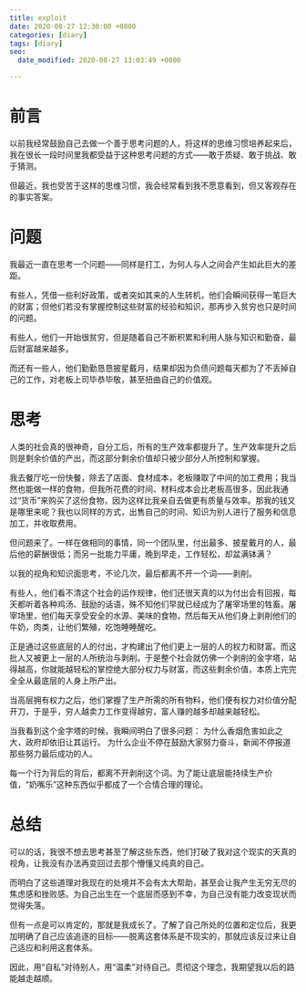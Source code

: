 ```yaml
---
title: exploit
date: 2020-08-27 12:30:00 +0800
categories: [diary]
tags: [diary]
seo:
  date_modified: 2020-08-27 13:03:49 +0800

---
```


# 前言

以前我经常鼓励自己去做一个善于思考问题的人，将这样的思维习惯培养起来后，我在很长一段时间里我都受益于这种思考问题的方式——敢于质疑、敢于挑战、敢于猜测。

但最近，我也受苦于这样的思维习惯，我会经常看到我不愿意看到，但又客观存在的事实答案。

# 问题

我最近一直在思考一个问题——同样是打工，为何人与人之间会产生如此巨大的差距。

有些人，凭借一些利好政策，或者突如其来的人生转机，他们会瞬间获得一笔巨大的财富；但他们若没有掌握控制这些财富的经验和知识，那再步入贫穷也只是时间的问题。

有些人，他们一开始很贫穷，但是随着自己不断积累和利用人脉与知识和勤奋，最后财富越来越多。

而还有一些人，他们勤勤恳恳披星戴月，结果却因为负债问题每天都为了不丢掉自己的工作，对老板上司毕恭毕敬，甚至扭曲自己的价值观。

# 思考

人类的社会真的很神奇，自分工后，所有的生产效率都提升了。生产效率提升之后则是剩余价值的产出，而这部分剩余价值却只被少部分人所控制和掌握。

我去餐厅吃一份快餐，除去了店面、食材成本，老板赚取了中间的加工费用；我当然也能做一样的食物，但我所花费的时间、材料成本会比老板高很多，因此我通过“货币”来购买了这份食物，因为这样比我亲自去做更有质量与效率。那我的钱又是哪里来呢？我也以同样的方式，出售自己的时间、知识为别人进行了服务和信息加工，并收取费用。

但问题来了。一样在做相同的事情，同一个团队里，付出最多、披星戴月的人，最后他的薪酬很低；而另一批能力平庸，晚到早走，工作轻松，却盆满钵满？

以我的视角和知识面思考，不论几次，最后都离不开一个词——剥削。

有些人，他们看不清这个社会的运作规律，他们还很天真的以为付出会有回报，每天都听着各种鸡汤、鼓励的话语，殊不知他们早就已经成为了屠宰场里的牲畜。屠宰场里，他们每天享受安全的水源、美味的食物，然后每天从他们身上剥削他们的牛奶，肉类，让他们繁殖，吃饱睡睡醒吃。

正是通过这些底层的人的付出，才构建出了他们更上一层的人的权力和财富。而这批人又被更上一层的人所统治与剥削。于是整个社会就仿佛一个剥削的金字塔，站得越高，你就能越轻松的掌控绝大部分权力与财富，而这些剩余价值，本质上完完全全从最底层的人身上所产出。

当高层拥有权力之后，他们掌握了生产所需的所有物料，他们便有权力对价值分配开刀，于是乎，穷人越卖力工作变得越穷，富人赚的越多却越来越轻松。

当我看到这个金字塔的时候，我瞬间明白了很多问题：
为什么香烟危害如此之大，政府却依旧让其运行。
为什么企业不停在鼓励大家努力奋斗，新闻不停报道那些努力最后成功的人。

每一个行为背后的背后，都离不开剥削这个词。为了能让底层能持续生产价值，“奶嘴乐”这种东西似乎都成了一个合情合理的理论。

# 总结

可以的话，我很不想去思考甚至了解这些东西，他们打破了我对这个现实的天真的视角，让我没有办法再变回过去那个懵懂又纯真的自己。

而明白了这些道理对我现在的处境并不会有太大帮助，甚至会让我产生无穷无尽的焦虑感和挫败感。为自己出生在一个底层而感到不幸，为自己没有能力改变现状而觉得失落。

但有一点是可以肯定的，那就是我成长了。了解了自己所处的位置和定位后，我更加明确了自己应该追逐的目标——脱离这套体系是不现实的，那就应该反过来让自己适应和利用这套体系。

因此，用“自私”对待别人，用“温柔”对待自己。贯彻这个理念，我期望我以后的路能越走越顺。
